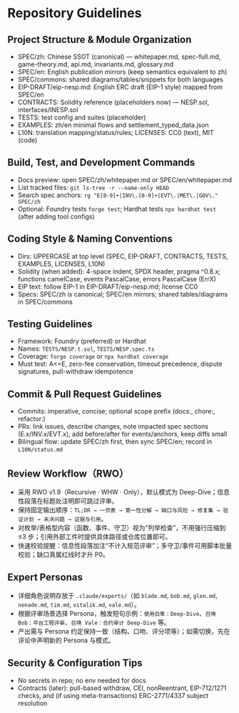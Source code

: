 # Repository Guidelines

## Project Structure & Module Organization
- SPEC/zh: Chinese SSOT (canonical) — whitepaper.md, spec-full.md, game-theory.md, api.md, invariants.md, glossary.md
- SPEC/en: English publication mirrors (keep semantics equivalent to zh)
- SPEC/commons: shared diagrams/tables/snippets for both languages
- EIP-DRAFT/eip-nesp.md: English ERC draft (EIP-1 style) mapped from SPEC/en
- CONTRACTS: Solidity reference (placeholders now) — NESP.sol, interfaces/INESP.sol
- TESTS: test config and suites (placeholder)
- EXAMPLES: zh/en minimal flows and settlement_typed_data.json
- L10N: translation mapping/status/rules; LICENSES: CC0 (text), MIT (code)

## Build, Test, and Development Commands
- Docs preview: open SPEC/zh/whitepaper.md or SPEC/en/whitepaper.md
- List tracked files: `git ls-tree -r --name-only HEAD`
- Search spec anchors: `rg "E[0-9]+|INV\.[0-9]+|EVT\.|MET\.|GOV\." SPEC/zh`
- Optional: Foundry tests `forge test`; Hardhat tests `npx hardhat test` (after adding tool configs)

## Coding Style & Naming Conventions
- Dirs: UPPERCASE at top level (SPEC, EIP-DRAFT, CONTRACTS, TESTS, EXAMPLES, LICENSES, L10N)
- Solidity (when added): 4-space indent, SPDX header, pragma ^0.8.x; functions camelCase, events PascalCase, errors PascalCase (ErrX)
- EIP text: follow EIP-1 in EIP-DRAFT/eip-nesp.md; license CC0
- Specs: SPEC/zh is canonical; SPEC/en mirrors; shared tables/diagrams in SPEC/commons

## Testing Guidelines
- Framework: Foundry (preferred) or Hardhat
- Names: `TESTS/NESP.t.sol`, `TESTS/NESP.spec.ts`
- Coverage: `forge coverage` or `npx hardhat coverage`
- Must test: A<=E, zero-fee conservation, timeout precedence, dispute signatures, pull-withdraw idempotence

## Commit & Pull Request Guidelines
- Commits: imperative, concise; optional scope prefix (docs:, chore:, refactor:)
- PRs: link issues, describe changes, note impacted spec sections (E.x/INV.x/EVT.x), add before/after for events/anchors, keep diffs small
- Bilingual flow: update SPEC/zh first, then sync SPEC/en; record in `L10N/status.md`

## Review Workflow（RWO）
- 采用 RWO v1.9（Recursive · WHW · Only），默认模式为 Deep-Dive；信息性段落在标题处注明即可跳过评审。
- 保持固定输出顺序：`TL;DR → 一页表 → 第一性分解 → 缺口与风险 → 修复集 → 验证计划 → 未决问题 → 证据与引用`。
- 对枚举/表格型内容（函数、事件、守卫）视为“列举检查”，不用强行压缩到 ≤3 步；引用外部工件时提供具体路径或仓库位置即可。
- 快速校验提醒：信息性段落加注“不计入规范评审”；多守卫/事件可用脚本批量校验；缺口真属红线时才升 P0。

## Expert Personas
- 详细角色说明存放于 `.claude/experts/`（如 `blade.md`, `bob.md`, `glen.md`, `nenade.md`, `tim.md`, `vitalik.md`, `vale.md`）。
- 根据评审场景选择 Persona，触发短句示例：`使用白隼：Deep-Dive`、`召唤 Bob：平台工程评审`、`召唤 Vale：合约审计 Deep-Dive` 等。
- 产出需与 Persona 约定保持一致（结构、口吻、评分项等）；如需切换，先在评论中声明新的 Persona 与模式。

## Security & Configuration Tips
- No secrets in repo; no env needed for docs
- Contracts (later): pull-based withdraw, CEI, nonReentrant, EIP-712/1271 checks, and (if using meta-transactions) ERC-2771/4337 subject resolution
